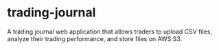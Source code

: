 # trading-journal
A trading journal web application that allows traders to upload CSV files, analyze their trading performance, and store files on AWS S3.
